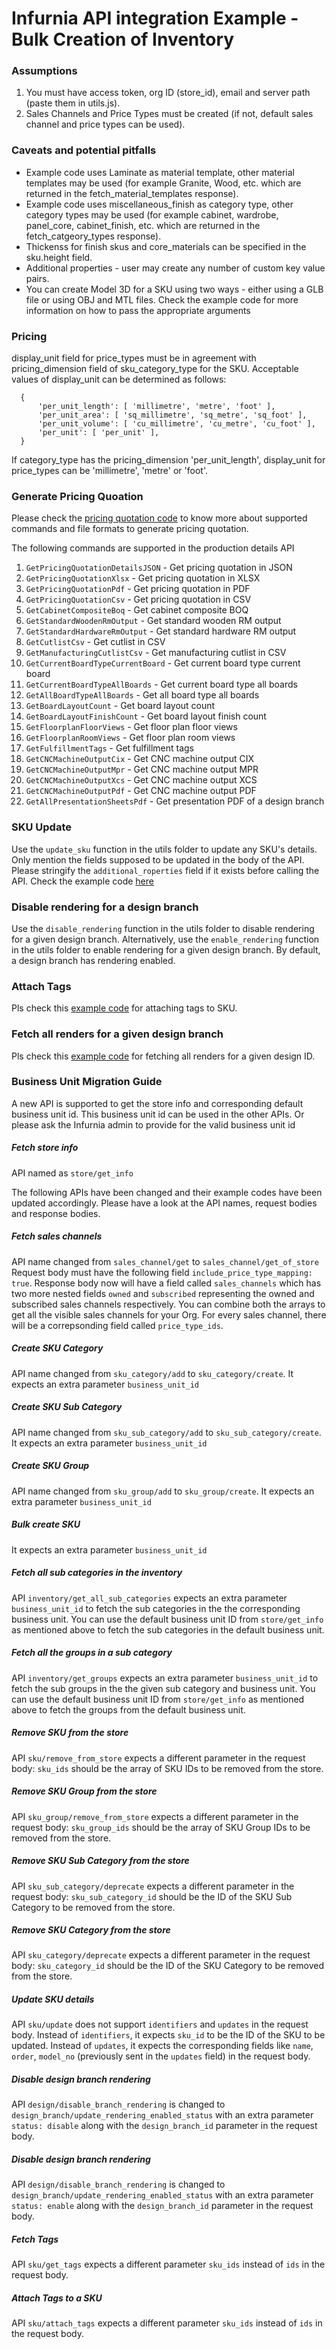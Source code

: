 # Infurnia API integration Example - Bulk Creation of Inventory

### Assumptions
1. You must have access token, org ID (store_id), email and server path (paste them in utils.js).
2. Sales Channels and Price Types must be created (if not, default sales channel and price types can be used).

### Caveats and potential pitfalls
* Example code uses Laminate as material template, other material templates may be used (for example Granite, Wood, etc. which are returned in the fetch_material_templates response).
* Example code uses miscellaneous_finish  as category type, other category types may be used (for example cabinet, wardrobe, panel_core, cabinet_finish, etc. which are returned in the fetch_catgeory_types response).
* Thickenss for finish skus and core_materials can be specified in the sku.height field.
* Additional properties - user may create any number of custom key value pairs.
* You can create Model 3D for a SKU using two ways - either using a GLB file or using OBJ and MTL files. Check the example code for more information on how to pass the appropriate arguments

### Pricing
display_unit field for price_types must be in agreement with pricing_dimension field of sku_category_type for the SKU. Acceptable values of display_unit can be determined as follows:
```
  {
      'per_unit_length': [ 'millimetre', 'metre', 'foot' ],
      'per_unit_area': [ 'sq_millimetre', 'sq_metre', 'sq_foot' ],
      'per_unit_volume': [ 'cu_millimetre', 'cu_metre', 'cu_foot' ],
      'per_unit': [ 'per_unit' ],
  }
```
If category_type has the pricing_dimension 'per_unit_length', display_unit for price_types can be 'millimetre', 'metre' or 'foot'.


### Generate Pricing Quoation
Please check the [pricing quotation code](src/pricing_quotation.js) to know more about supported commands and file formats to generate pricing quotation.

The following commands are supported in the production details API
1. `GetPricingQuotationDetailsJSON` - Get pricing quotation in JSON
2. `GetPricingQuotationXlsx` - Get pricing quotation in XLSX
3. `GetPricingQuotationPdf` - Get pricing quotation in PDF
4. `GetPricingQuotationCsv` - Get pricing quotation in CSV
5. `GetCabinetCompositeBoq` - Get cabinet composite BOQ
6. `GetStandardWoodenRmOutput` - Get standard wooden RM output
7. `GetStandardHardwareRmOutput` - Get standard hardware RM output
8. `GetCutlistCsv` - Get cutlist in CSV
9. `GetManufacturingCutlistCsv` - Get manufacturing cutlist in CSV
10. `GetCurrentBoardTypeCurrentBoard` - Get current board type current board
11. `GetCurrentBoardTypeAllBoards` - Get current board type all boards
12. `GetAllBoardTypeAllBoards` - Get all board type all boards
13. `GetBoardLayoutCount` - Get board layout count
14. `GetBoardLayoutFinishCount` - Get board layout finish count
15. `GetFloorplanFloorViews` - Get floor plan floor views
16. `GetFloorplanRoomViews` - Get floor plan room views
17. `GetFulfillmentTags` - Get fulfillment tags
18. `GetCNCMachineOutputCix` - Get CNC machine output CIX
19. `GetCNCMachineOutputMpr` - Get CNC machine output MPR
20. `GetCNCMachineOutputXcs` - Get CNC machine output XCS
21. `GetCNCMachineOutputPdf` - Get CNC machine output PDF
22. `GetAllPresentationSheetsPdf` - Get presentation PDF of a design branch 


### SKU Update
Use the `update_sku` function in the utils folder to update any SKU's details. Only mention the fields supposed to be updated in the body of the API. Please stringify the `additional_roperties` field if it exists before calling the API. Check the example code [here](src/inventory.js)


### Disable rendering for a design branch
Use the `disable_rendering` function in the utils folder to disable rendering for a given design branch. Alternatively, use the `enable_rendering` function in the utils folder to enable rendering for a given design branch. By default, a design branch has rendering enabled.


### Attach Tags
Pls check this [example code](src/sku_tags.js) for attaching tags to SKU.


### Fetch all renders for a given design branch
Pls check this [example code](src/render.js) for fetching all renders for a given design ID.


### Business Unit Migration Guide
A new API is supported to get the store info and corresponding default business unit id. This business unit id can be used in the other APIs. Or please ask the Infurnia admin to provide for the valid business unit id

##### Fetch store info
API named as `store/get_info`

The following APIs have been changed and their example codes have been updated accordingly. Please have a look at the API names, request bodies and response bodies.

##### Fetch sales channels
API name changed from `sales_channel/get` to `sales_channel/get_of_store`
Request body must have the following field `include_price_type_mapping: true`.
Response body now will have a field called `sales_channels` which has two more nested fields `owned` and `subscribed` representing the owned and subscribed sales channels respectively. You can combine both the arrays to get all the visible sales channels for your Org. For every sales channel, there will be a correpsonding field called `price_type_ids`.

##### Create SKU Category
API name changed from `sku_category/add` to `sku_category/create`.
It expects an extra parameter `business_unit_id`

##### Create SKU Sub Category
API name changed from `sku_sub_category/add` to `sku_sub_category/create`.
It expects an extra parameter `business_unit_id`

##### Create SKU Group
API name changed from `sku_group/add` to `sku_group/create`.
It expects an extra parameter `business_unit_id`

##### Bulk create SKU
It expects an extra parameter `business_unit_id`

##### Fetch all sub categories in the inventory
API `inventory/get_all_sub_categories` expects an extra parameter `business_unit_id` to fetch the sub categories in the the corresponding business unit. You can use the default business unit ID from `store/get_info` as mentioned above to fetch the sub categories in the default business unit.

##### Fetch all the groups in a sub category
API `inventory/get_groups` expects an extra parameter `business_unit_id` to fetch the sub groups in the the given sub category and business unit. You can use the default business unit ID from `store/get_info` as mentioned above to fetch the groups from the default business unit.

##### Remove SKU from the store
API `sku/remove_from_store` expects a different parameter in the request body: `sku_ids` should be the array of SKU IDs to be removed from the store.

##### Remove SKU Group from the store
API `sku_group/remove_from_store` expects a different parameter in the request body: `sku_group_ids` should be the array of SKU Group IDs to be removed from the store.

##### Remove SKU Sub Category from the store
API `sku_sub_category/deprecate` expects a different parameter in the request body: `sku_sub_category_id` should be the ID of the SKU Sub Category to be removed from the store.

##### Remove SKU Category from the store
API `sku_category/deprecate` expects a different parameter in the request body: `sku_category_id` should be the ID of the SKU Category to be removed from the store.

##### Update SKU details
API `sku/update` does not support `identifiers` and `updates` in the request body. Instead of `identifiers`, it expects `sku_id` to be the ID of the SKU to be updated. Instead of `updates`, it expects the corresponding fields like `name`, `order`, `model_no` (previously sent in the `updates` field) in the request body.

##### Disable design branch rendering
API `design/disable_branch_rendering` is changed to `design_branch/update_rendering_enabled_status` with an extra parameter `status: disable` along with the `design_branch_id` parameter in the request body.

##### Disable design branch rendering
API `design/disable_branch_rendering` is changed to `design_branch/update_rendering_enabled_status` with an extra parameter `status: enable` along with the `design_branch_id` parameter in the request body.

##### Fetch Tags
API `sku/get_tags` expects a different parameter `sku_ids` instead of `ids` in the request body.

##### Attach Tags to a SKU
API `sku/attach_tags` expects a different parameter `sku_ids` instead of `ids` in the request body.
